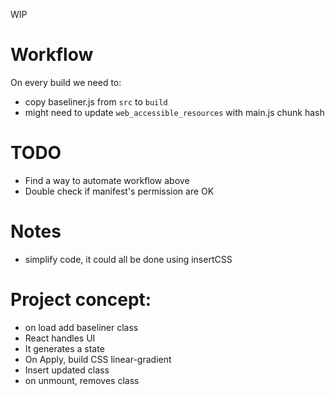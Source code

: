 WIP

# Workflow
On every build we need to:
- copy baseliner.js from `src` to `build`
- might need to update `web_accessible_resources` with main.js chunk hash

# TODO
- Find a way to automate workflow above
- Double check if manifest's permission are OK 

# Notes
- simplify code, it could all be done using insertCSS

# Project concept:
- on load add baseliner class
- React handles UI
- It generates a state
- On Apply, build CSS linear-gradient
- Insert updated class
- on unmount, removes class
